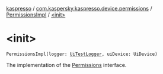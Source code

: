 [kaspresso](../../index.md) / [com.kaspersky.kaspresso.device.permissions](../index.md) / [PermissionsImpl](index.md) / [&lt;init&gt;](./-init-.md)

# &lt;init&gt;

`PermissionsImpl(logger: `[`UiTestLogger`](../../com.kaspersky.kaspresso.logger/-ui-test-logger.md)`, uiDevice: UiDevice)`

The implementation of the [Permissions](../-permissions/index.md) interface.

